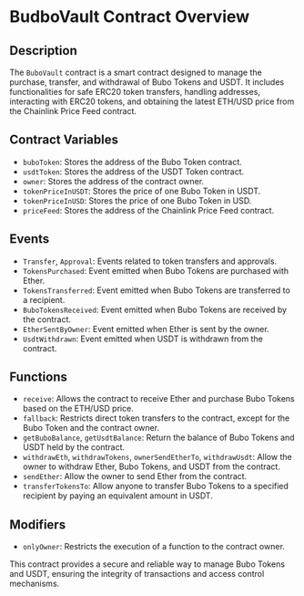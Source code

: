 # BudboVault Contract Overview

## Description

The `BuboVault` contract is a smart contract designed to manage the purchase, transfer, and withdrawal of Bubo Tokens and USDT. It includes functionalities for safe ERC20 token transfers, handling addresses, interacting with ERC20 tokens, and obtaining the latest ETH/USD price from the Chainlink Price Feed contract.

## Contract Variables

- `buboToken`: Stores the address of the Bubo Token contract.
- `usdtToken`: Stores the address of the USDT Token contract.
- `owner`: Stores the address of the contract owner.
- `tokenPriceInUSDT`: Stores the price of one Bubo Token in USDT.
- `tokenPriceInUSD`: Stores the price of one Bubo Token in USD.
- `priceFeed`: Stores the address of the Chainlink Price Feed contract.

## Events

- `Transfer`, `Approval`: Events related to token transfers and approvals.
- `TokensPurchased`: Event emitted when Bubo Tokens are purchased with Ether.
- `TokensTransferred`: Event emitted when Bubo Tokens are transferred to a recipient.
- `BuboTokensReceived`: Event emitted when Bubo Tokens are received by the contract.
- `EtherSentByOwner`: Event emitted when Ether is sent by the owner.
- `UsdtWithdrawn`: Event emitted when USDT is withdrawn from the contract.

## Functions

- `receive`: Allows the contract to receive Ether and purchase Bubo Tokens based on the ETH/USD price.
- `fallback`: Restricts direct token transfers to the contract, except for the Bubo Token and the contract owner.
- `getBuboBalance`, `getUsdtBalance`: Return the balance of Bubo Tokens and USDT held by the contract.
- `withdrawEth`, `withdrawTokens`, `ownerSendEtherTo`, `withdrawUsdt`: Allow the owner to withdraw Ether, Bubo Tokens, and USDT from the contract.
- `sendEther`: Allow the owner to send Ether from the contract.
- `transferTokensTo`: Allow anyone to transfer Bubo Tokens to a specified recipient by paying an equivalent amount in USDT.

## Modifiers

- `onlyOwner`: Restricts the execution of a function to the contract owner.

This contract provides a secure and reliable way to manage Bubo Tokens and USDT, ensuring the integrity of transactions and access control mechanisms.
